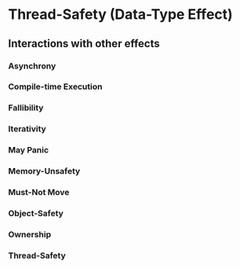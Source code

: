 # Thread-Safety (Data-Type Effect)

## Interactions with other effects

### Asynchrony
### Compile-time Execution
### Fallibility
### Iterativity
### May Panic
### Memory-Unsafety
### Must-Not Move
### Object-Safety
### Ownership
### Thread-Safety
